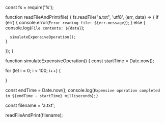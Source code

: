 

const fs = require('fs');



function readFileAndPrint(file) {
  fs.readFile("a.txt", 'utf8', (err, data) => {
    if (err) {
      console.error(`Error reading file: ${err.message}`);
    } else {
      console.log(`File contents: ${data}`);

      
      simulateExpensiveOperation();
    }
  });
}


function simulateExpensiveOperation() {
  const startTime = Date.now();

 
  for (let i = 0; i < 100; i++) {
    


  }

  const endTime = Date.now();
  console.log(`Expensive operation completed in ${endTime - startTime} milliseconds`);
}

<!-- // Specify the filename -->
const filename = 'a.txt';

<!-- // Read the file and print its contents to the console -->
readFileAndPrint(filename);
